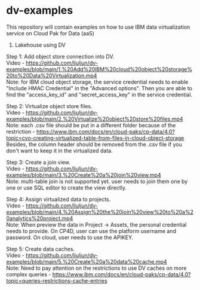 # dv-examples
This repository will contain examples on how to use IBM data virtualization service on Cloud Pak for Data (aaS)


1. Lakehouse using DV

Step 1: Add object store connection into DV.   
Video - https://github.com/liuljun/dv-examples/blob/main/1.%20Add%20IBM%20cloud%20object%20storage%20to%20Data%20Virtualization.mp4   
Note: for IBM cloud object storage, the service credential needs to enable "Include HMAC Credential" in the "Advanced options". Then you are able to find the "access_key_id" and "secret_access_key" in the service credential.  

Step 2: Virtualize object store files.  
Video - https://github.com/liuljun/dv-examples/blob/main/2.%20Virtualize%20object%20store%20files.mp4  
Note: each .csv file should be put in a different folder because of the restriction - https://www.ibm.com/docs/en/cloud-paks/cp-data/4.0?topic=cvo-creating-virtualized-table-from-files-in-cloud-object-storage Besides, the column header should be removed from the .csv file if you don't want to keep it in the virtualized data.  

Step 3: Create a join view.  
Video - https://github.com/liuljun/dv-examples/blob/main/3.%20Create%20a%20join%20view.mp4  
Note: multi-table join is not supported yet. user needs to join them one by one or use SQL editor to create the view directly.  

Step 4: Assign virtualized data to projects.  
Video - https://github.com/liuljun/dv-examples/blob/main/4.%20Assign%20the%20join%20view%20to%20a%20analytics%20project.mp4  
Note: When preview the data in Project -> Assets, the personal credential needs to provide. On CP4D, user can use the platform username and password. On cloud, user needs to use the APIKEY.  

Step 5: Create data caches.  
Video - https://github.com/liuljun/dv-examples/blob/main/5.%20Create%20a%20data%20cache.mp4  
Note: Need to pay attention on the restrictions to use DV caches on more complex queries - https://www.ibm.com/docs/en/cloud-paks/cp-data/4.0?topic=queries-restrictions-cache-entries
